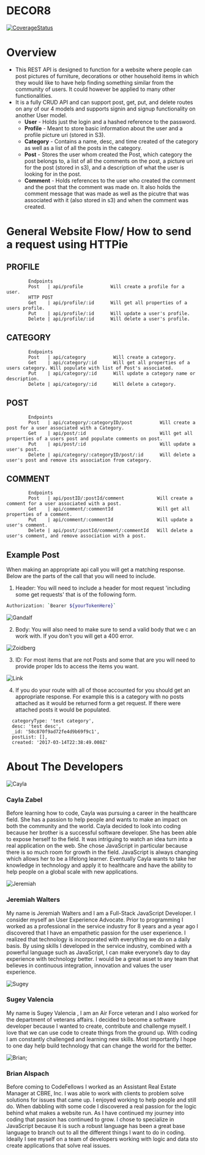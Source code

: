 # DECOR8

[![CoverageStatus](https://coveralls.io/repos/github/sueanyv/Decor8/badge.svg?branch=master)](https://coveralls.io/github/sueanyv/Decor8?branch=master)

# Overview

+ This REST API is designed to function for a website where people can post pictures of furniture, decorations or other household items in which they would like to have help finding something similar from the community of users. It could however be applied to many other functionalities.
+ It is a fully CRUD API and can support post, get, put, and delete routes on any of our 4 models and supports signin and signup functionality on another User model.
    + **User** - Holds just the login and a hashed reference to the password.
    + **Profile** - Meant to store basic information about the user and a profile picture uri (stored in S3).
    + **Category** - Contains a name, desc, and time created of the category as well as a list of all the posts in the category.
    + **Post** - Stores the user whom created the Post, which category the post belongs to, a list of all the comments on the post,  a picture uri for the post (stored in s3), and a description of what the user is looking for in the post.
    + **Comment** - Holds references to the user who created the comment and the post that the comment was made on. It also holds the comment message that was made as well as the picutre that was associated with it (also stored in s3) and when the comment was created.

# General Website Flow/ How to send a request using HTTPie

## PROFILE
            Endpoints                   
            Post   | api/profile          Will create a profile for a user.
            HTTP POST
            Get    | api/profile/:id      Will get all properties of a users profile.
            Put    | api/profile/:id      Will update a user's profile.
            Delete | api/profile/:id      Will delete a user's profile.

## CATEGORY
            Endpoints                   
            Post   | api/category          Will create a category.
            Get    | api/category/:id      Will get all properties of a users category. Will populate with list of Post's associated.
            Put    | api/category/:id      Will update a category name or description.
            Delete | api/category/:id      Will delete a category.

## POST
            Endpoints                   
            Post   | api/category/:categoryID/post          Will create a post for a user associated with a Category.
            Get    | api/post/:id                           Will get all properties of a users post and populate comments on post.
            Put    | api/post/:id                           Will update a user's post.
            Delete | api/category/:categoryID/post/:id      Will delete a user's post and remove its association from category.

## COMMENT
            Endpoints                   
            Post   | api/postID/:postId/comment            Will create a comment for a user associated with a post.
            Get    | api/comment/:commentId                Will get all properties of a comment.
            Put    | api/comment/:commentId                Will update a user's comment.
            Delete | api/post/:postId/comment/:commentId   Will delete a user's comment, and remove association with a post.


## Example Post

When making an appropriate api call you will get a matching response. Below are the parts of the call that you will need to include.

1. Header: You will need to include a header for most request 'including some get requests' that is of the following form.
```sh
Authorization: `Bearer ${yourTokenHere}`
```

![Gandalf](/images/401.jpg)

2. Body: You will also need to make sure to send a valid body that we c an work with. If you don't you will get a 400 error.

![Zoidberg](/images/400.jpg)

3. ID: For most items that are not Posts and some that are you will need to provide proper Ids to access the items you want.

![Link](/images/dead-link.jpg)

4. If you do your route with all of those accounted for you should get an appropriate response. For example this is a category with no posts attached as it would be returned form a get request. If there were attached posts it would be populated.

```
  categoryType: 'test category',
  desc: 'test desc',
  _id: '58c870f9ad72fe4d9b69f9c1',
  postList: [],
  created: '2017-03-14T22:38:49.008Z'
```



# About The Developers

![Cayla](/images/cayla.jpg)

### Cayla Zabel

Before learning how to code, Cayla was pursuing a career in the healthcare field. She has a passion to help people and wants to make an impact on both the community and the world. Cayla decided to look into coding because her brother is a successful software developer. She has been able to expose herself to the field. It was intriguing to watch an idea turn into a real application on the web. She chose JavaScript in particular because there is so much room for growth in the field. JavaScript is always changing which allows her to be a lifelong learner. Eventually Cayla wants to take her knowledge in technology and apply it to healthcare and have the ability to help people on a global scale with new applications.

![Jeremiah](/images/jeremiah.jpg)

### Jeremiah Walters

My name is Jeremiah Walters and I am a Full-Stack JavaScript Developer.  I consider myself an User Experience Advocate.  Prior to programming I worked as a professional in the service industry for 8 years and a year ago I discovered that I have an empathetic passion for the user experience.  I realized that technology is incorporated with everything we do on a daily basis.  By using skills I developed in the service industry, combined with a powerful language such as JavaScript,  I can make everyone’s day to day experience with technology better.  I would be a great asset to any team that believes in continuous integration, innovation and values the user experience.

![Sugey](/images/sugey.jpg)

### Sugey Valencia

My name is Sugey Valencia , I am an Air Force veteran  and I also worked for the department of veterans affairs. I decided to become a software developer because I wanted to create, contribute and challenge myself. I love that we can use code to create things from the ground up. With coding I am constantly challenged and learning new skills. Most importantly I hope to one day help build technology that can change the world for the better.

![Brian](/images/brian.jpg);

### Brian Alspach

Before coming to CodeFellows I worked as an Assistant Real Estate Manager at CBRE, Inc. I was able to work with clients to problem solve solutions for issues that came up. I enjoyed working to help people and still do. When dabbling with some code I discovered a real passion for the logic behind what makes a website run. As I have continued my journey into coding that passion has continued to grow. I chose to specialize in JavaScript because it is such a robust language has been a great base language to branch out to all the different things I want to do in coding. Ideally I see myself on a team of developers working with logic and data sto create applications that solve real issues.
